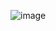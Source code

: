 ![image](https://user-images.githubusercontent.com/43118015/175823854-e26b0923-b84d-4cf4-8946-d54e43edb323.png)
